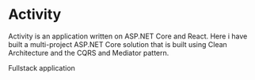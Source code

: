 # Activity

Activity is an application written on ASP.NET Core and React. Here i have built a multi-project ASP.NET Core solution that is built using Clean Architecture and the CQRS and Mediator pattern.

Fullstack application
